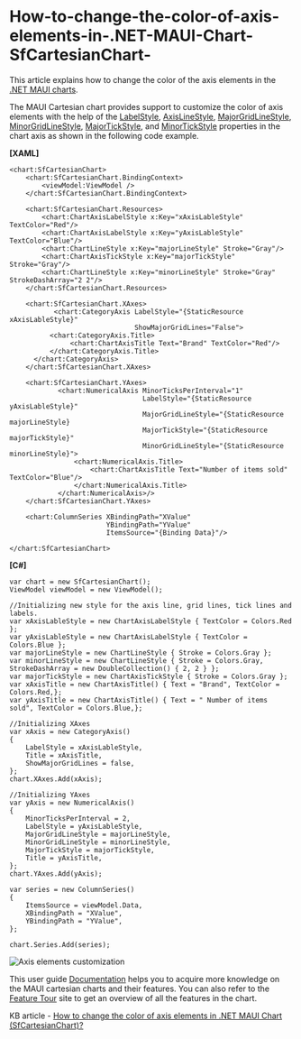 # How-to-change-the-color-of-axis-elements-in-.NET-MAUI-Chart-SfCartesianChart-

This article explains how to change the color of the axis elements in the [.NET MAUI charts](https://www.syncfusion.com/maui-controls/maui-charts).

The MAUI Cartesian chart provides support to customize the color of axis elements with the help of the [LabelStyle](https://help.syncfusion.com/cr/maui/Syncfusion.Maui.Charts.ChartAxis.html?tabs=tabid-1#Syncfusion_Maui_Charts_ChartAxis_LabelStyle), [AxisLineStyle](https://help.syncfusion.com/cr/maui/Syncfusion.Maui.Charts.ChartAxis.html?tabs=tabid-1#Syncfusion_Maui_Charts_ChartAxis_AxisLineStyle), [MajorGridLineStyle](https://help.syncfusion.com/cr/maui/Syncfusion.Maui.Charts.ChartAxis.html#Syncfusion_Maui_Charts_ChartAxis_MajorGridLineStyle), [MinorGridLineStyle](https://help.syncfusion.com/cr/maui/Syncfusion.Maui.Charts.RangeAxisBase.html#Syncfusion_Maui_Charts_RangeAxisBase_MinorGridLineStyle), [MajorTickStyle](https://help.syncfusion.com/cr/maui/Syncfusion.Maui.Charts.ChartAxis.html#Syncfusion_Maui_Charts_ChartAxis_MajorTickStyle), and [MinorTickStyle](https://help.syncfusion.com/cr/maui/Syncfusion.Maui.Charts.RangeAxisBase.html#Syncfusion_Maui_Charts_RangeAxisBase_MinorTickStyle) properties in the chart axis as shown in the following code example.

**[XAML]**
```
<chart:SfCartesianChart>
    <chart:SfCartesianChart.BindingContext>
        <viewModel:ViewModel />
    </chart:SfCartesianChart.BindingContext>

    <chart:SfCartesianChart.Resources>
        <chart:ChartAxisLabelStyle x:Key="xAxisLableStyle" TextColor="Red"/>
        <chart:ChartAxisLabelStyle x:Key="yAxisLableStyle" TextColor="Blue"/>
        <chart:ChartLineStyle x:Key="majorLineStyle" Stroke="Gray"/>
        <chart:ChartAxisTickStyle x:Key="majorTickStyle" Stroke="Gray"/>
        <chart:ChartLineStyle x:Key="minorLineStyle" Stroke="Gray" StrokeDashArray="2 2"/>
    </chart:SfCartesianChart.Resources>

    <chart:SfCartesianChart.XAxes>
           <chart:CategoryAxis LabelStyle="{StaticResource xAxisLableStyle}"
                               ShowMajorGridLines="False">
          <chart:CategoryAxis.Title>
               <chart:ChartAxisTitle Text="Brand" TextColor="Red"/>
          </chart:CategoryAxis.Title>
      </chart:CategoryAxis>
    </chart:SfCartesianChart.XAxes>

    <chart:SfCartesianChart.YAxes>
            <chart:NumericalAxis MinorTicksPerInterval="1"
                                 LabelStyle="{StaticResource yAxisLableStyle}"
                                 MajorGridLineStyle="{StaticResource majorLineStyle}
                                 MajorTickStyle="{StaticResource majorTickStyle}"
                                 MinorGridLineStyle="{StaticResource minorLineStyle}">
                <chart:NumericalAxis.Title>
                    <chart:ChartAxisTitle Text="Number of items sold" TextColor="Blue"/>
                </chart:NumericalAxis.Title>
            </chart:NumericalAxis>/>
    </chart:SfCartesianChart.YAxes>

    <chart:ColumnSeries XBindingPath="XValue"
                        YBindingPath="YValue"
                        ItemsSource="{Binding Data}"/>

</chart:SfCartesianChart>

```
**[C#]**
```
var chart = new SfCartesianChart();
ViewModel viewModel = new ViewModel();

//Initializing new style for the axis line, grid lines, tick lines and labels.
var xAxisLableStyle = new ChartAxisLabelStyle { TextColor = Colors.Red };
var yAxisLableStyle = new ChartAxisLabelStyle { TextColor = Colors.Blue };
var majorLineStyle = new ChartLineStyle { Stroke = Colors.Gray };
var minorLineStyle = new ChartLineStyle { Stroke = Colors.Gray, StrokeDashArray = new DoubleCollection() { 2, 2 } };
var majorTickStyle = new ChartAxisTickStyle { Stroke = Colors.Gray };
var xAxisTitle = new ChartAxisTitle() { Text = "Brand", TextColor = Colors.Red,};
var yAxisTitle = new ChartAxisTitle() { Text = " Number of items sold", TextColor = Colors.Blue,};

//Initializing XAxes
var xAxis = new CategoryAxis()
{
	LabelStyle = xAxisLableStyle,
    Title = xAxisTitle,
    ShowMajorGridLines = false,
};
chart.XAxes.Add(xAxis);

//Initializing YAxes
var yAxis = new NumericalAxis()
{
    MinorTicksPerInterval = 2,
	LabelStyle = yAxisLableStyle,
	MajorGridLineStyle = majorLineStyle,
	MinorGridLineStyle = minorLineStyle,
	MajorTickStyle = majorTickStyle,
    Title = yAxisTitle,
};
chart.YAxes.Add(yAxis);

var series = new ColumnSeries()
{
    ItemsSource = viewModel.Data,
    XBindingPath = "XValue",
    YBindingPath = "YValue",
};

chart.Series.Add(series);

```

![Axis elements customization](https://user-images.githubusercontent.com/61832185/201011516-954e603f-eb74-42ee-812c-e3ca0a376813.png)

This user guide [Documentation](https://help.syncfusion.com/maui/cartesian-charts/getting-started) helps you to acquire more knowledge on the MAUI cartesian charts and their features. You can also refer to the [Feature Tour](https://www.syncfusion.com/maui-controls/maui-charts) site to get an overview of all the features in the   chart.

KB article - [How to change the color of axis elements in .NET MAUI Chart (SfCartesianChart)?]( )
